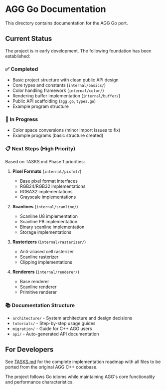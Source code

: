 # AGG Go Documentation

This directory contains documentation for the AGG Go port.

## Current Status

The project is in early development. The following foundation has been established:

### ✅ Completed

- Basic project structure with clean public API design
- Core types and constants (`internal/basics/`)
- Color handling framework (`internal/color/`)
- Rendering buffer implementation (`internal/buffer/`)
- Public API scaffolding (`agg.go`, `types.go`)
- Example program structure

### 🚧 In Progress

- Color space conversions (minor import issues to fix)
- Example programs (basic structure created)

### 📋 Next Steps (High Priority)

Based on TASKS.md Phase 1 priorities:

1. **Pixel Formats** (`internal/pixfmt/`)

   - Base pixel format interfaces
   - RGB24/RGB32 implementations
   - RGBA32 implementations
   - Grayscale implementations

2. **Scanlines** (`internal/scanline/`)

   - Scanline U8 implementation
   - Scanline P8 implementation
   - Binary scanline implementation
   - Storage implementations

3. **Rasterizers** (`internal/rasterizer/`)

   - Anti-aliased cell rasterizer
   - Scanline rasterizer
   - Clipping implementations

4. **Renderers** (`internal/renderer/`)
   - Base renderer
   - Scanline renderer
   - Primitive renderer

### 📚 Documentation Structure

- `architecture/` - System architecture and design decisions
- `tutorials/` - Step-by-step usage guides
- `migration/` - Guide for C++ AGG users
- `api/` - Auto-generated API documentation

## For Developers

See [TASKS.md](./TASKS.md) for the complete implementation roadmap with all files to be ported from the original AGG C++ codebase.

The project follows Go idioms while maintaining AGG's core functionality and performance characteristics.
